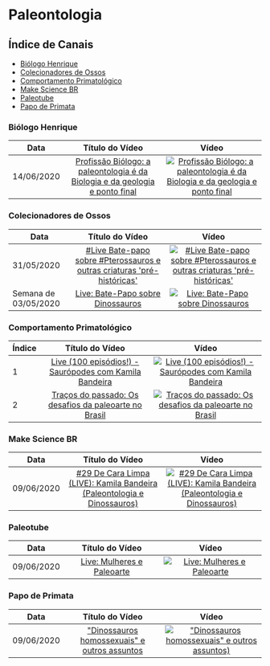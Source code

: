 # Paleontologia

## Índice de Canais

* [Biólogo Henrique](#Biólogo-Henrique)
* [Colecionadores de Ossos](#Colecionadores-de-Ossos)
* [Comportamento Primatológico](#Comportamento-Primatológico)
* [Make Science BR](#Make-Science-BR)
* [Paleotube](#Paleotube)
* [Papo de Primata](#Papo-de-primata)

### Biólogo Henrique

| Data       | Título do Vídeo                                                                                      | Vídeo |
| -----------|:----------------------------------------------------------------------------------------------------:|:-----:|
| 14/06/2020 | [Profissão Biólogo: a paleontologia é da Biologia e da geologia e ponto final](http://www.youtube.com/watch?v=zYB78ggXjDE) | [![Profissão Biólogo: a paleontologia é da Biologia e da geologia e ponto final](https://img.youtube.com/vi/zYB78ggXjDE/mqdefault.jpg)](http://www.youtube.com/watch?v=zYB78ggXjDE)|

### Colecionadores de Ossos

| Data       | Título do Vídeo                                                                                      | Vídeo |
| -----------|:----------------------------------------------------------------------------------------------------:|:-----:|
| 31/05/2020 | [#Live Bate-papo sobre #Pterossauros e outras criaturas 'pré-históricas'](http://www.youtube.com/watch?v=VwbC06bKVxk) | [![#Live Bate-papo sobre #Pterossauros e outras criaturas 'pré-históricas'](https://img.youtube.com/vi/VwbC06bKVxk/mqdefault.jpg)](http://www.youtube.com/watch?v=VwbC06bKVxk)|
| Semana de 03/05/2020 | [Live: Bate-Papo sobre Dinossauros](http://www.youtube.com/watch?v=Kz6-bythJzw) | [![Live: Bate-Papo sobre Dinossauros](https://img.youtube.com/vi/Kz6-bythJzw/mqdefault.jpg)](http://www.youtube.com/watch?v=Kz6-bythJzw)|

### Comportamento Primatológico

| Índice | Título do Vídeo                                                                                      | Vídeo |
| -------|:----------------------------------------------------------------------------------------------------:|:-----:|
| 1      | [Live (100 episódios!) - Saurópodes com Kamila Bandeira](http://www.youtube.com/watch?v=9IAiv5kDJB4) | [![Live (100 episódios!) - Saurópodes com Kamila Bandeira](https://img.youtube.com/vi/9IAiv5kDJB4/mqdefault.jpg)](http://www.youtube.com/watch?v=9IAiv5kDJB4)|
| 2      | [Traços do passado: Os desafios da paleoarte no Brasil](http://www.youtube.com/watch?v=yQmRW3963BY)  | [![Traços do passado: Os desafios da paleoarte no Brasil](https://img.youtube.com/vi/yQmRW3963BY/mqdefault.jpg)](http://www.youtube.com/watch?v=yQmRW3963BY)|

### Make Science BR

| Data | Título do Vídeo                                                                                      | Vídeo |
| -------|:----------------------------------------------------------------------------------------------------:|:-----:|
| 09/06/2020 | [#29 De Cara Limpa (LIVE): Kamila Bandeira (Paleontologia e Dinossauros)](http://www.youtube.com/watch?v=rj9h9cM8plg) | [![#29 De Cara Limpa (LIVE): Kamila Bandeira (Paleontologia e Dinossauros)](https://img.youtube.com/vi/rj9h9cM8plg/mqdefault.jpg)](http://www.youtube.com/watch?v=rj9h9cM8plg)|


### Paleotube

| Data | Título do Vídeo                                                                                      | Vídeo |
| -------|:----------------------------------------------------------------------------------------------------:|:-----:|
| 09/06/2020 | [Live: Mulheres e Paleoarte](http://www.youtube.com/watch?v=N4xP0fkzl40) | [![Live: Mulheres e Paleoarte](https://img.youtube.com/vi/N4xP0fkzl40/mqdefault.jpg)](http://www.youtube.com/watch?v=N4xP0fkzl40)|

### Papo de Primata

| Data | Título do Vídeo                                                                                      | Vídeo |
| -------|:----------------------------------------------------------------------------------------------------:|:-----:|
| 09/06/2020 | ["Dinossauros homossexuais" e outros assuntos](http://www.youtube.com/watch?v=0x9dLzJ5Xbw) | [!["Dinossauros homossexuais" e outros assuntos)](https://img.youtube.com/vi/0x9dLzJ5Xbw/mqdefault.jpg)](http://www.youtube.com/watch?v=0x9dLzJ5Xbw)|
